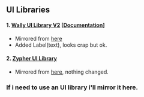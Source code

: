 ## UI Libraries
#### 1. [Wally UI Library V2](https://raw.githubusercontent.com/teppyboy/RbxScripts/master/Misc/UI_Libraries/Wallys_UI_Library_V2/Library.lua) [[Documentation](https://raw.githubusercontent.com/teppyboy/RbxScripts/master/Misc/UI_Libraries/Wallys_UI_Library_V2/Documentation.txt)]
+ Mirrored from [here](https://raw.githubusercontent.com/Kiwi-i/wallys-ui-fork/master/lib.lua)
+ Added Label(text), looks crap but ok.

#### 2. [Zypher UI Library](https://raw.githubusercontent.com/teppyboy/RbxScripts/master/Misc/UI_Libraries/Zypher/Library.lua)
+ Mirrored from [here](https://zypher.wtf/UI-Lib), nothing changed.

### If i need to use an UI library i'll mirror it here.
